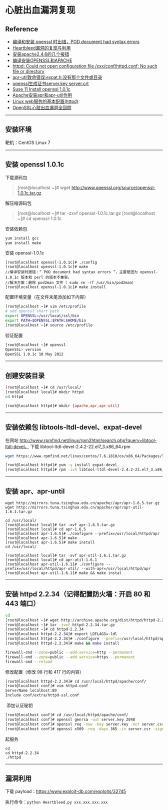 # 心脏出血漏洞复现

## Reference
- [编译和安装 openssl 时出错，POD document had syntax errors ](https://hacpai.com/article/1493952742702)
- [Heartbleed漏洞的复现与利用](https://blog.csdn.net/biziwaiwai/article/details/79323334)
- [安装apache2.4.6的几个报错](https://www.jianshu.com/p/ba5d5622e9d8)
- [编译安装OPENSSL和APACHE](https://blog.csdn.net/a358763471/article/details/51177683)
- [httpd: Could not open configuration file /xxx/conf/httpd.conf: No such file or directory](https://blog.csdn.net/u011549541/article/details/15209749)
- [apr-util致命错误:expat.h:没有那个文件或目录](https://blog.csdn.net/dn1115680109/article/details/80847924)
- [openssl生成证书server.key server.crt](https://www.cnblogs.com/fangpengchengbupter/p/7999704.html)
- [Suse 11 Install openssl 1.0.1c](https://blog.csdn.net/hanzheng260561728/article/details/53811270)
- [Apache安装apr和apr-util作用](https://blog.csdn.net/Andy2019/article/details/79373050)
- [Linux web服务的基本配置(httpd)](https://blog.csdn.net/conling_/article/details/72902571)
- [OpenSSL心脏出血漏洞全回顾](https://www.freebuf.com/articles/network/32171.html)

---

## 安装环境

靶机：CentOS Linux 7

---

## 安装 openssl 1.0.1c

下载源码包
> [root@localhost ~]# wget http://www.openssl.org/source/openssl-1.0.1c.tar.gz


解压缩源码包
> [root@localhost ~]# tar -zxvf openssl-1.0.1c.tar.gz
> [root@localhost ~]# cd openssl-1.0.1c

安装依赖包
```bash
yum install gcc
yum install make
```

安装 openssl-1.0.1c
```bash{.line-numbers}
[root@localhost openssl-1.0.1c]# ./config
[root@localhost openssl-1.0.1c]# make
//编译安装时报错：“ POD document had syntax errors ”，主要是因为 openssl-1.0.1c 版本和 perl 的版本不兼容。
//解决方案：删除 pod2man 文件（ sudo rm -rf /usr/bin/pod2man）
[root@localhost openssl-1.0.1c]# make install
```


配置环境变量（在文件末尾添加如下内容）
```bash
[root@localhost ~]# vim /etc/profile
# add openssl short path
export OPENSSL=/usr/local/ssl/bin
export PATH=$OPENSSL:$PATH:$HOME/bin
[root@localhost ~]# source /etc/profile
```

验证配置
```bash
[root@localhost ~]# openssl
OpenSSL> version
OpenSSL 1.0.1c 10 May 2012
```

---

## 创建安装目录

```bash
[root@localhost ~]# cd /usr/local/
[root@localhost local]# mkdir httpd
cd httpd

[root@localhost httpd]# mkdir {apache,apr,apr-util}
```

---

## 安装依赖包 libtools-ltdl-devel、expat-devel

在网站 http://www.rpmfind.net/linux/rpm2html/search.php?query=libtool-ltdl-devel，
下载 libtool-ltdl-devel-2.4.2-22.el7_3.x86_64.rpm
```bash
wget https://www.rpmfind.net/linux/centos/7.6.1810/os/x86_64/Packages/libtool-ltdl-devel-2.4.2-22.el7_3.x86_64.rpm

[root@localhost httpd]# yum -y install expat-devel
[root@localhost httpd]# rpm -ivh libtool-ltdl-devel-2.4.2-22.el7_3.x86_64.rpm
```

---

## 安装 apr、apr-until

```bash{.line-numbers}
wget http://mirrors.tuna.tsinghua.edu.cn/apache//apr/apr-1.6.5.tar.gz
wget http://mirrors.tuna.tsinghua.edu.cn/apache//apr/apr-util-1.6.1.tar.gz

cd /usr/local/
[root@localhost local]# tar -xvf apr-1.6.5.tar.gz
[root@localhost local]# cd apr-1.6.5
[root@localhost apr-1.6.5]# ./configure --prefix=/usr/local/httpd/apr
[root@localhost apr-1.6.5]# make
[root@localhost apr-1.6.5]# make install
cd /usr/local/

[root@localhost local]# tar -xvf apr-util-1.6.1.tar.gz
[root@localhost local]# cd apr-util-1.6.1
[root@localhost apr-util-1.6.1]# ./configure --prefix=/usr/local/httpd/apr-util/ --with-apr=/usr/local/httpd/apr
[root@localhost apr-util-1.6.1]# make && make instal
```

---

## 安装 httpd 2.2.34（记得配置防火墙：开启 80 和 443 端口）

```bash
cd
[root@localhost ~]# wget http://archive.apache.org/dist/httpd/httpd-2.2.34.tar.gz
[root@localhost ~]# tar -zvxf httpd-2.2.34.tar.gz
[root@localhost ~]# cd httpd-2.2.34
[root@localhost httpd-2.2.34]# export LDFLAGS=-ldl
[root@localhost httpd-2.2.34]# ./configure --prefix=/usr/local/httpd/apache --enable-so --enable-rewrite --enable-ssl --with-ssl=/usr/local/ssl --with-apr=/usr/local/httpd/apr --with-apr-util=/usr/local/httpd/apr-util
[root@localhost httpd-2.2.34]# make && make install

firewall-cmd --zone=public --add-service=http --permanent
firewall-cmd --zone=public --add-service=https --permanent
firewall-cmd --reload
```

修改配置（修改 98 行和 417 行的内容）
```bash
[root@localhost httpd-2.2.34]# cd /usr/local/httpd/apache/conf/
[root@localhost conf]# vim httpd.conf
ServerName localhost:80
Include conf/extra/httpd-ssl.conf
```
​
添加认证秘钥
```bash
[root@localhost conf]# cd /usr/local/httpd/apache/conf/
[root@localhost conf]# openssl genrsa -out server.key 2048
[root@localhost conf]# openssl req -new -key server.key -out server.csr
[root@localhost conf]# openssl x509 -req -days 365 -in server.csr -signkey server.key -out server.crt
```
起服务
```
cd
cd httpd-2.2.34
./httpd
```

---

## 漏洞利用

下载 payload：https://www.exploit-db.com/exploits/32745

执行命令：`python Heartbleed.py xxx.xxx.xxx.xxx`
